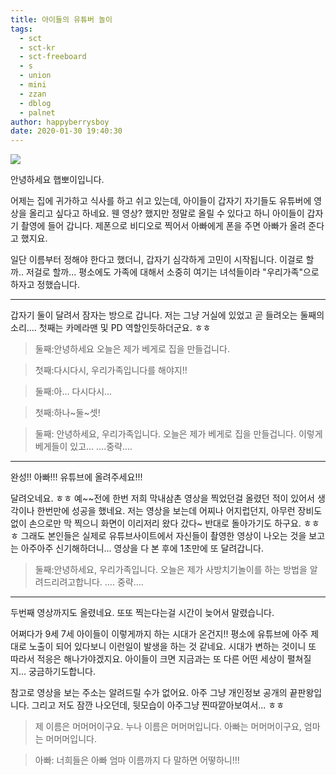```yaml
---
title: 아이들의 유튜버 놀이
tags:
  - sct
  - sct-kr
  - sct-freeboard
  - s
  - union
  - mini
  - zzan
  - dblog
  - palnet
author: happyberrysboy
date: 2020-01-30 19:40:30
---
```


![](https://steemitimages.com/0x0/https://cdn.steemitimages.com/DQmeVyCnkva2SjkjT5mk9XPo2BJzbK7szFE1pDqqAHrSBsC/WHALE_TITLE_COLORED_LOW.jpg)

안녕하세요 햅뽀이입니다.

어제는 집에 귀가하고 식사를 하고 쉬고 있는데, 아이들이 갑자기 자기들도 유튜버에 영상을 올리고 싶다고 하네요.
웬 영상? 했지만 정말로 올릴 수 있다고 하니 아이들이 갑자기 촬영에 들어 갑니다. 제폰으로 비디오로 찍어서 아빠에게 폰을 주면 아빠가 올려 준다고 했지요.

일단 이름부터 정해야 한다고 했더니, 갑자기 심각하게 고민이 시작됩니다. 이걸로 할까.. 저걸로 할까... 평소에도 가족에 대해서 소중히 여기는 녀석들이라 "우리가족"으로 하자고 정했습니다.

___

갑자기 둘이 달려서 잠자는 방으로 갑니다. 저는 그냥 거실에 있었고 곧 들려오는 둘째의 소리.... 첫째는 카메라맨 및 PD 역할인듯하더군요. ㅎㅎ

> 둘째:안녕하세요 오늘은 제가 베게로 집을 만들겁니다.

> 첫째:다시다시, 우리가족입니다를 해야지!!

> 둘째:아... 다시다시...

>첫째:하나~둘~셋!

>둘째: 안녕하세요, 우리가족입니다.
오늘은 제가 베게로 집을 만들겁니다.
이렇게 베게들이 있고...
....중략....

___

완성!! 아빠!!! 유튜브에 올려주세요!!!

달려오네요. ㅎㅎ 예~~전에 한번 저희 막내삼촌 영상을 찍었던걸 올렸던 적이 있어서 생각이나 한번만에 성공을 했네요.
저는 영상을 보는데 어찌나 어지럽던지, 아무런 장비도 없이 손으로만 막 찍으니 화면이 이리저리 왔다 갔다~ 반대로 돌아가기도 하구요. ㅎㅎㅎ
그래도 본인들은 실제로 유튜브사이트에서 자신들이 촬영한 영상이 나오는 것을 보고는 아주아주 신기해하더니...
영상을 다 본 후에 1초만에 또 달려갑니다.



> 둘째:안녕하세요, 우리가족입니다.
오늘은 제가 사방치기놀이를 하는 방법을 알려드리려고합니다.
.... 중략....

___

두번째 영상까지도 올렸네요. 또또 찍는다는걸 시간이 늦어서 말렸습니다. 

어쩌다가 9세 7세 아이들이 이렇게까지 하는 시대가 온건지!! 평소에 유튜브에 아주 제대로 노출이 되어 있다보니 이런일이 발생을 하는 것 같네요. 시대가 변하는 것이니 또 따라서 적응은 해나가야겠지요. 아이들이 크면 지금과는 또 다른 어떤 세상이 펼쳐질지... 궁금하기도합니다.


참고로 영상을 보는 주소는 알려드릴 수가 없어요. 아주 그냥 개인정보 공개의 끝판왕입니다. 그리고 저도 잠깐 나오던데, 뒷모습이 아주그냥 찐따깥아보여서... ㅎㅎ

> 제 이름은 머머머이구요. 누나 이름은 머머머입니다.
아빠는 머머머이구요, 엄마는 머머머입니다.

> 아빠: 너희들은 아빠 엄마 이름까지 다 말하면 어떻하니!!!